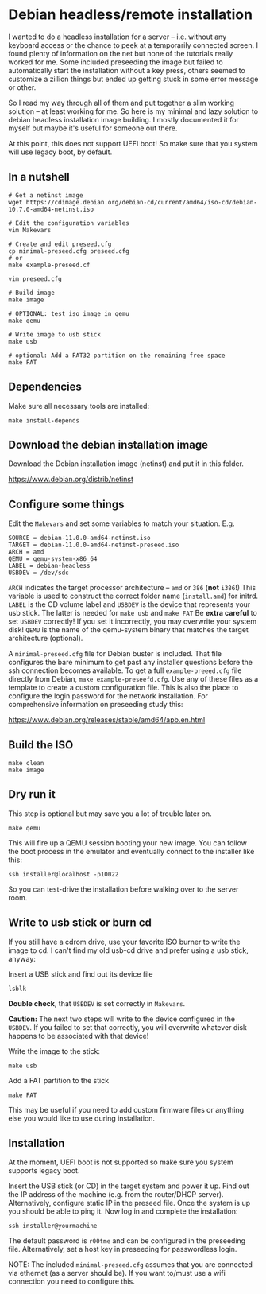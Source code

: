 # Debian headless/remote installation

I wanted to do a headless installation for a server – i.e. without any keyboard
access or the chance to peek at a temporarily connected screen. I found plenty
of information on the net but none of the tutorials really worked for me. Some
included preseeding the image but failed to automatically start the
installation without a key press, others seemed to customize a zillion things
but ended up getting stuck in some error message or other.

So I read my way through all of them and put together a slim working solution –
at least working for me. So here is my minimal and lazy solution to debian
headless installation image building.  I mostly documented it for myself but
maybe it's useful for someone out there.

At this point, this does not support UEFI boot! So make sure that you system
will use legacy boot, by default.


## In a nutshell

    # Get a netinst image
    wget https://cdimage.debian.org/debian-cd/current/amd64/iso-cd/debian-10.7.0-amd64-netinst.iso

    # Edit the configuration variables
    vim Makevars

    # Create and edit preseed.cfg
    cp minimal-preseed.cfg preseed.cfg
    # or
    make example-preseed.cf

    vim preseed.cfg

    # Build image
    make image

    # OPTIONAL: test iso image in qemu
    make qemu

    # Write image to usb stick
    make usb

    # optional: Add a FAT32 partition on the remaining free space
    make FAT


## Dependencies

Make sure all necessary tools are installed:

    make install-depends


## Download the debian installation image

Download the Debian installation image (netinst) and put it in this folder.

https://www.debian.org/distrib/netinst


## Configure some things

Edit the `Makevars` and set some variables to match your situation. E.g.

    SOURCE = debian-11.0.0-amd64-netinst.iso
    TARGET = debian-11.0.0-amd64-netinst-preseed.iso
    ARCH = amd
    QEMU = qemu-system-x86_64
    LABEL = debian-headless
    USBDEV = /dev/sdc

`ARCH` indicates the target processor architecture – `amd` or `386` (**not** `i386`!)
This variable is used to construct the correct folder name (`install.amd`) for
initrd. `LABEL` is the CD volume label and `USBDEV` is the device that
represents your usb stick. The latter is needed for `make usb` and `make FAT`
Be **extra careful** to set `USBDEV` correctly! If you set it incorrectly, you
may overwrite your system disk!  `QEMU` is the name of the qemu-system binary
that matches the target architecture (optional).

A `minimal-preseed.cfg` file for Debian buster is included. That file
configures the bare minimum to get past any installer questions before the ssh
connection becomes available. To get a full `example-preeed.cfg` file directly
from Debian, `make example-preseefd.cfg`. Use any of these files as a template
to create a custom configuration file. This is also the place to configure the
login password for the network installation.  For comprehensive information on
preseeding study this:

<https://www.debian.org/releases/stable/amd64/apb.en.html>


## Build the ISO

    make clean
    make image


## Dry run it

This step is optional but may save you a lot of trouble later on.

    make qemu

This will fire up a QEMU session booting your new image. You can follow the
boot process in the emulator and eventually connect to the installer like this:

    ssh installer@localhost -p10022

So you can test-drive the installation before walking over to the server room.


## Write to usb stick or burn cd

If you still have a cdrom drive, use your favorite ISO burner to write the
image to cd. I can't find my old usb-cd drive and prefer using a usb stick,
anyway:

Insert a USB stick and find out its device file

    lsblk

**Double check**, that `USBDEV` is set correctly in `Makevars`.

**Caution:** The next two steps will write to the device configured in the
`USBDEV`. If you failed to set that correctly, you will overwrite whatever disk
happens to be associated with that device!

Write the image to the stick:

    make usb

Add a FAT partition to the stick

    make FAT

This may be useful if you need to add custom firmware files or anything else
you would like to use during installation.


## Installation

At the moment, UEFI boot is not supported so make sure you system supports
legacy boot.

Insert the USB stick (or CD) in the target system and power it up. Find out the
IP address of the machine (e.g. from the router/DHCP server). Alternatively,
configure static IP in the preseed file. Once the system is up you should be
able to ping it. Now log in and complete the installation:

    ssh installer@yourmachine

The default password is `r00tme` and can be configured in the preseeding file.
Alternatively, set a host key in preseeding for passwordless login.

NOTE: The included `minimal-preseed.cfg` assumes that you are connected via
ethernet (as a server should be). If you want to/must use a wifi connection you
need to configure this.

